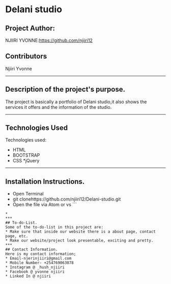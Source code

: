 # Delani studio

 ## Project Author:
  NJIIRI YVONNE:https://github.com/njiiri12

## Contributors
Njiiri Yvonne
***
## Description of the project's purpose.
The project is basically a portfolio of Delani studio,it also shows the services it offers and the information of the studio.
***
## Technologies Used
Technologies used:
* HTML
* BOOTSTRAP
* CSS
*jQuery

***
## Installation Instructions.
* Open Terminal
* git clonehttps://github.com/njiiri12/Delani-studio.git
* Open the file via Atom or vs ```

```
*
***
## To-do-List.
Some of the to-do-list in this project are:
* Make sure that inside our website there is a about page, contact page, etc.
* Make our website/project look presentable, exciting and pretty.
***
## Contact Information.
Here is my contact information;
* Email-njerinjiiri@gmail.com
* Mobile Number- +254769063078
* Instagram @ _hush_njiiri
* Facebook @ yvonne njiiri
* Linked In @ njiiri
